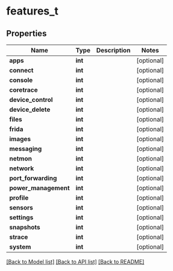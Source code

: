 # features_t

## Properties
Name | Type | Description | Notes
------------ | ------------- | ------------- | -------------
**apps** | **int** |  | [optional] 
**connect** | **int** |  | [optional] 
**console** | **int** |  | [optional] 
**coretrace** | **int** |  | [optional] 
**device_control** | **int** |  | [optional] 
**device_delete** | **int** |  | [optional] 
**files** | **int** |  | [optional] 
**frida** | **int** |  | [optional] 
**images** | **int** |  | [optional] 
**messaging** | **int** |  | [optional] 
**netmon** | **int** |  | [optional] 
**network** | **int** |  | [optional] 
**port_forwarding** | **int** |  | [optional] 
**power_management** | **int** |  | [optional] 
**profile** | **int** |  | [optional] 
**sensors** | **int** |  | [optional] 
**settings** | **int** |  | [optional] 
**snapshots** | **int** |  | [optional] 
**strace** | **int** |  | [optional] 
**system** | **int** |  | [optional] 

[[Back to Model list]](../README.md#documentation-for-models) [[Back to API list]](../README.md#documentation-for-api-endpoints) [[Back to README]](../README.md)



